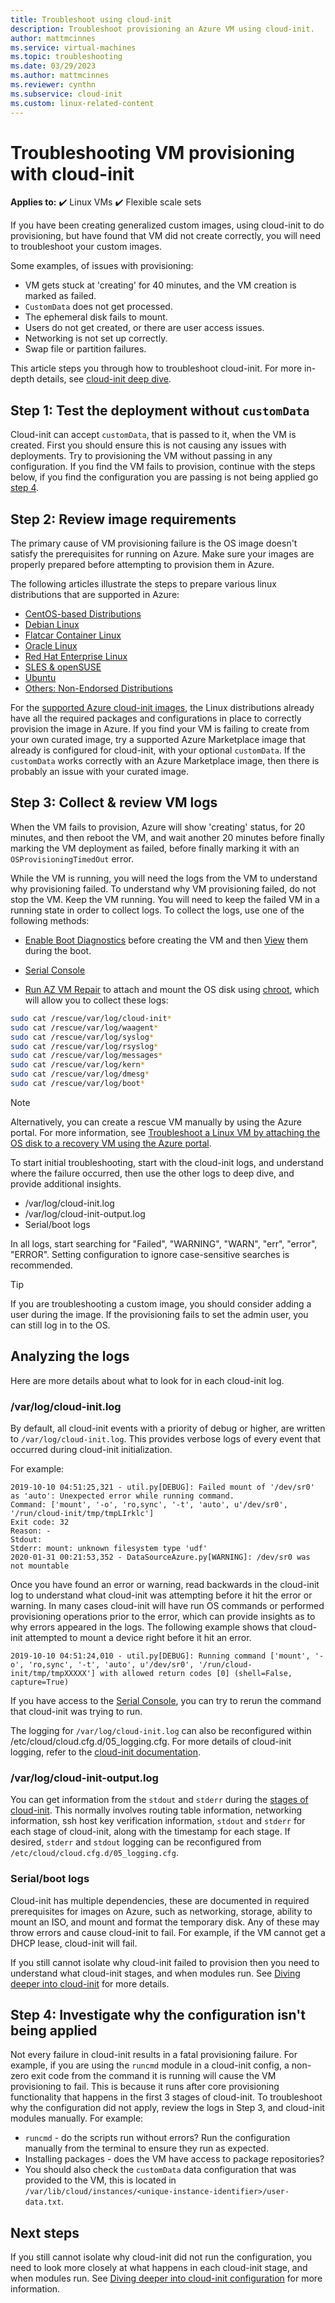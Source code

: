 ```yaml
---
title: Troubleshoot using cloud-init
description: Troubleshoot provisioning an Azure VM using cloud-init.
author: mattmcinnes
ms.service: virtual-machines
ms.topic: troubleshooting
ms.date: 03/29/2023
ms.author: mattmcinnes
ms.reviewer: cynthn
ms.subservice: cloud-init
ms.custom: linux-related-content
---
```


# Troubleshooting VM provisioning with cloud-init

**Applies to:** :heavy_check_mark: Linux VMs :heavy_check_mark: Flexible scale sets

If you have been creating generalized custom images, using cloud-init to do provisioning, but have found that VM did not create correctly, you will need to troubleshoot your custom images.

Some examples, of issues with provisioning:

- VM gets stuck at 'creating' for 40 minutes, and the VM creation is marked as failed.
- `CustomData` does not get processed.
- The ephemeral disk fails to mount.
- Users do not get created, or there are user access issues.
- Networking is not set up correctly.
- Swap file or partition failures.

This article steps you through how to troubleshoot cloud-init. For more in-depth details, see [cloud-init deep dive](./cloud-init-deep-dive.md).

## <a id="step1"></a> Step 1: Test the deployment without `customData`

Cloud-init can accept `customData`, that is passed to it, when the VM is created. First you should ensure this is not causing any issues with deployments. Try to provisioning the VM without passing in any configuration. If you find the VM fails to provision, continue with the steps below, if you find the configuration you are passing is not being applied go [step 4](#step4).

## <a id="step2"></a> Step 2: Review image requirements

The primary cause of VM provisioning failure is the OS image doesn't satisfy the prerequisites for running on Azure. Make sure your images are properly prepared before attempting to provision them in Azure.

The following articles illustrate the steps to prepare various linux distributions that are supported in Azure:

- [CentOS-based Distributions](create-upload-centos.md)
- [Debian Linux](debian-create-upload-vhd.md)
- [Flatcar Container Linux](flatcar-create-upload-vhd.md)
- [Oracle Linux](oracle-create-upload-vhd.md)
- [Red Hat Enterprise Linux](redhat-create-upload-vhd.md)
- [SLES & openSUSE](suse-create-upload-vhd.md)
- [Ubuntu](create-upload-ubuntu.md)
- [Others: Non-Endorsed Distributions](create-upload-generic.md)

For the [supported Azure cloud-init images](./using-cloud-init.md), the Linux distributions already have all the required packages and configurations in place to correctly provision the image in Azure. If you find your VM is failing to create from your own curated image, try a supported Azure Marketplace image that already is configured for cloud-init, with your optional `customData`. If the `customData` works correctly with an Azure Marketplace image, then there is probably an issue with your curated image.

## <a id="step3"></a> Step 3: Collect & review VM logs

When the VM fails to provision, Azure will show 'creating' status, for 20 minutes, and then reboot the VM, and wait another 20 minutes before finally marking the VM deployment as failed, before finally marking it with an `OSProvisioningTimedOut` error.

While the VM is running, you will need the logs from the VM to understand why provisioning failed.  To understand why VM provisioning failed, do not stop the VM. Keep the VM running. You will need to keep the failed VM in a running state in order to collect logs. To collect the logs, use one of the following methods:

- [Enable Boot Diagnostics](/previous-versions/azure/virtual-machines/linux/tutorial-monitor#enable-boot-diagnostics) before creating the VM and then [View](/previous-versions/azure/virtual-machines/linux/tutorial-monitor#view-boot-diagnostics) them during the boot.

- [Serial Console](/troubleshoot/azure/virtual-machines/serial-console-grub-single-user-mode)

- [Run AZ VM Repair](/troubleshoot/azure/virtual-machines/repair-linux-vm-using-azure-virtual-machine-repair-commands) to attach and mount the OS disk using [chroot](/troubleshoot/azure/virtual-machines/chroot-environment-linux), which will allow you to collect these logs:

```bash
sudo cat /rescue/var/log/cloud-init*
sudo cat /rescue/var/log/waagent*
sudo cat /rescue/var/log/syslog*
sudo cat /rescue/var/log/rsyslog*
sudo cat /rescue/var/log/messages*
sudo cat /rescue/var/log/kern*
sudo cat /rescue/var/log/dmesg*
sudo cat /rescue/var/log/boot*
```

> [!NOTE]
> Alternatively, you can create a rescue VM manually by using the Azure portal. For more information, see [Troubleshoot a Linux VM by attaching the OS disk to a recovery VM using the Azure portal](/troubleshoot/azure/virtual-machines/troubleshoot-recovery-disks-portal-linux).

To start initial troubleshooting, start with the cloud-init logs, and understand where the failure occurred, then use the other logs to deep dive, and provide additional insights.

* /var/log/cloud-init.log
* /var/log/cloud-init-output.log
* Serial/boot logs

In all logs, start searching for "Failed", "WARNING", "WARN", "err", "error", "ERROR". Setting configuration to ignore case-sensitive searches is recommended.

> [!TIP]
> If you are troubleshooting a custom image, you should consider adding a user during the image. If the provisioning fails to set the admin user, you can still log in to the OS.

## Analyzing the logs

Here are more details about what to look for in each cloud-init log.

### /var/log/cloud-init.log

By default, all cloud-init events with a priority of debug or higher, are written to `/var/log/cloud-init.log`. This provides verbose logs of every event that occurred during cloud-init initialization.

For example:

```console
2019-10-10 04:51:25,321 - util.py[DEBUG]: Failed mount of '/dev/sr0' as 'auto': Unexpected error while running command.
Command: ['mount', '-o', 'ro,sync', '-t', 'auto', u'/dev/sr0', '/run/cloud-init/tmp/tmpLIrklc']
Exit code: 32
Reason: -
Stdout:
Stderr: mount: unknown filesystem type 'udf'
2020-01-31 00:21:53,352 - DataSourceAzure.py[WARNING]: /dev/sr0 was not mountable
```

Once you have found an error or warning, read backwards in the cloud-init log to understand what cloud-init was attempting before it hit the error or warning. In many cases cloud-init will have run OS commands or performed provisioning operations prior to the error, which can provide insights as to why errors appeared in the logs. The following example shows that cloud-init attempted to mount a device right before it hit an error.

```output
2019-10-10 04:51:24,010 - util.py[DEBUG]: Running command ['mount', '-o', 'ro,sync', '-t', 'auto', u'/dev/sr0', '/run/cloud-init/tmp/tmpXXXXX'] with allowed return codes [0] (shell=False, capture=True)
```

If you have access to the [Serial Console](/troubleshoot/azure/virtual-machines/serial-console-grub-single-user-mode), you can try to rerun the command that cloud-init was trying to run.

The logging for `/var/log/cloud-init.log` can also be reconfigured within /etc/cloud/cloud.cfg.d/05_logging.cfg. For more details of cloud-init logging, refer to the [cloud-init documentation](https://cloudinit.readthedocs.io/en/latest/development/logging.html).

### /var/log/cloud-init-output.log

You can get information from the `stdout` and `stderr` during the [stages of cloud-init](cloud-init-deep-dive.md). This normally involves routing table information, networking information, ssh host key verification information, `stdout` and `stderr` for each stage of cloud-init, along with the timestamp for each stage. If desired, `stderr` and `stdout` logging can be reconfigured from `/etc/cloud/cloud.cfg.d/05_logging.cfg`.

### Serial/boot logs

Cloud-init has multiple dependencies, these are documented in required prerequisites for images on Azure, such as networking, storage, ability to mount an ISO, and mount and format the temporary disk. Any of these may throw errors and cause cloud-init to fail. For example, if the VM cannot get a DHCP lease, cloud-init will fail.

If you still cannot isolate why cloud-init failed to provision then you need to understand what cloud-init stages, and when modules run. See [Diving deeper into cloud-init](cloud-init-deep-dive.md) for more details.

## <a id="step4"></a> Step 4: Investigate why the configuration isn't being applied

Not every failure in cloud-init results in a fatal provisioning failure. For example, if you are using the `runcmd` module in a cloud-init config, a non-zero exit code from the command it is running will cause the VM provisioning to fail. This is because it runs after core provisioning functionality that happens in the first 3 stages of cloud-init. To troubleshoot why the configuration did not apply, review the logs in Step 3, and cloud-init modules manually. For example:

- `runcmd` - do the scripts run without errors? Run the configuration manually from the terminal to ensure they run as expected.
- Installing packages - does the VM have access to package repositories?
- You should also check the `customData` data configuration that was provided to the VM, this is located in `/var/lib/cloud/instances/<unique-instance-identifier>/user-data.txt`.

## Next steps

If you still cannot isolate why cloud-init did not run the configuration, you need to look more closely at what happens in each cloud-init stage, and when modules run. See [Diving deeper into cloud-init configuration](./cloud-init-deep-dive.md) for more information.
